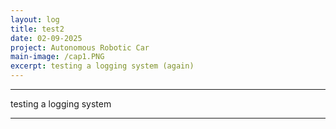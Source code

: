 ```yaml
---
layout: log
title: test2
date: 02-09-2025
project: Autonomous Robotic Car
main-image: /cap1.PNG
excerpt: testing a logging system (again)
---
```


---
testing a logging system

---
